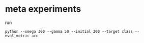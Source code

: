 # meta experiments

run

```
python --omega 300 --gamma 50 --initial 200 --target class --eval_metric acc
```

